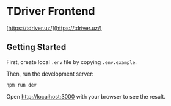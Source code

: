 # TDriver Frontend

[https://tdriver.uz/](https://tdriver.uz/)

## Getting Started

First, create local `.env` file by copying `.env.example`.

Then, run the development server:

```bash
npm run dev
```

Open [http://localhost:3000](http://localhost:3000) with your browser to see the result.
